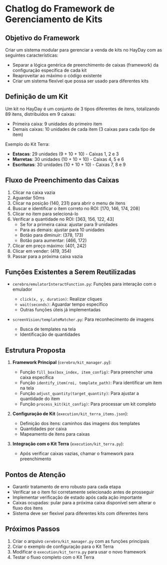 # Chatlog do Framework de Gerenciamento de Kits

## Objetivo do Framework

Criar um sistema modular para gerenciar a venda de kits no HayDay com as seguintes características:
- Separar a lógica genérica de preenchimento de caixas (framework) da configuração específica de cada kit
- Reaproveitar ao máximo o código existente
- Criar um sistema flexível que possa ser usado para diferentes kits

## Definição de um Kit

Um kit no HayDay é um conjunto de 3 tipos diferentes de itens, totalizando 89 itens, distribuídos em 9 caixas:
- Primeira caixa: 9 unidades do primeiro item
- Demais caixas: 10 unidades de cada item (3 caixas para cada tipo de item)

Exemplo do Kit Terra:
- **Estacas**: 29 unidades (9 + 10 + 10) - Caixas 1, 2 e 3
- **Marretas**: 30 unidades (10 + 10 + 10) - Caixas 4, 5 e 6
- **Escrituras**: 30 unidades (10 + 10 + 10) - Caixas 7, 8 e 9

## Fluxo de Preenchimento das Caixas

1. Clicar na caixa vazia
2. Aguardar 50ms
3. Clicar na posição (140, 231) para abrir o menu de itens
4. Buscar e identificar o item correto no ROI: [170, 146, 174, 208]
5. Clicar no item para selecioná-lo
6. Verificar a quantidade no ROI: [363, 156, 122, 43]
   - Se for a primeira caixa: ajustar para 9 unidades
   - Para as demais: ajustar para 10 unidades
   - Botão para diminuir: (378, 173)
   - Botão para aumentar: (466, 172)
7. Clicar em preço máximo: (401, 242)
8. Clicar em vender: (419, 354)
9. Passar para a próxima caixa vazia

## Funções Existentes a Serem Reutilizadas

- `cerebro/emulatorInteractFunction.py`: Funções para interação com o emulador
  - `click(x, y, duration)`: Realizar cliques
  - `wait(seconds)`: Aguardar tempo específico
  - Outras funções úteis já implementadas

- `screenVision/templateMatcher.py`: Para reconhecimento de imagens
  - Busca de templates na tela
  - Identificação de quantidades

## Estrutura Proposta

1. **Framework Principal** (`cerebro/kit_manager.py`):
   - Função `fill_box(box_index, item_config)`: Para preencher uma caixa específica
   - Função `identify_item(roi, template_path)`: Para identificar um item na tela
   - Função `adjust_quantity(target_quantity)`: Para ajustar a quantidade do item
   - Função `process_kit(kit_config)`: Para processar um kit completo

2. **Configuração de Kit** (`execution/kit_terra_items.json`):
   - Definição dos itens: caminhos das imagens dos templates
   - Quantidades por caixa
   - Mapeamento de itens para caixas

3. **Integração com o Kit Terra** (`execution/kit_terra.py`):
   - Após verificar caixas vazias, chamar o framework para preenchimento

## Pontos de Atenção

- Garantir tratamento de erro robusto para cada etapa
- Verificar se o item foi corretamente selecionado antes de prosseguir
- Implementar verificação de estado após cada ação importante
- Caixas ocupadas: pular para a próxima caixa disponível sem alterar o fluxo dos itens
- Sistema deve ser flexível para diferentes kits com diferentes itens

## Próximos Passos

1. Criar o arquivo `cerebro/kit_manager.py` com as funções principais
2. Criar o exemplo de configuração para o Kit Terra
3. Modificar o `execution/kit_terra.py` para usar o novo framework
4. Testar o fluxo completo com o Kit Terra
